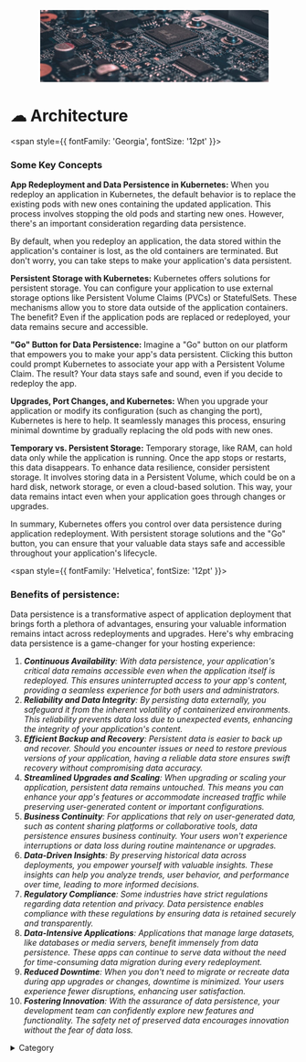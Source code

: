 
<p align="center">
  <img src="/img/ohh.jpg" alt="Alt Text" width="400"/>
</p>

# ☁ Architecture

<span style={{ fontFamily: 'Georgia', fontSize: '12pt' }}>

### Some Key Concepts

**App Redeployment and Data Persistence in Kubernetes:** When you redeploy an application in Kubernetes, the default behavior is to replace the existing pods with new ones containing the updated application. This process involves stopping the old pods and starting new ones. However, there's an important consideration regarding data persistence.

By default, when you redeploy an application, the data stored within the application's container is lost, as the old containers are terminated. But don't worry, you can take steps to make your application's data persistent.

**Persistent Storage with Kubernetes:** Kubernetes offers solutions for persistent storage. You can configure your application to use external storage options like Persistent Volume Claims (PVCs) or StatefulSets. These mechanisms allow you to store data outside of the application containers. The benefit? Even if the application pods are replaced or redeployed, your data remains secure and accessible.

**"Go" Button for Data Persistence:** Imagine a "Go" button on our platform that empowers you to make your app's data persistent. Clicking this button could prompt Kubernetes to associate your app with a Persistent Volume Claim. The result? Your data stays safe and sound, even if you decide to redeploy the app.

**Upgrades, Port Changes, and Kubernetes:** When you upgrade your application or modify its configuration (such as changing the port), Kubernetes is here to help. It seamlessly manages this process, ensuring minimal downtime by gradually replacing the old pods with new ones.

**Temporary vs. Persistent Storage:** Temporary storage, like RAM, can hold data only while the application is running. Once the app stops or restarts, this data disappears. To enhance data resilience, consider persistent storage. It involves storing data in a Persistent Volume, which could be on a hard disk, network storage, or even a cloud-based solution. This way, your data remains intact even when your application goes through changes or upgrades.

In summary, Kubernetes offers you control over data persistence during application redeployment. With persistent storage solutions and the "Go" button, you can ensure that your valuable data stays safe and accessible throughout your application's lifecycle.

</span>


<span style={{ fontFamily: 'Helvetica', fontSize: '12pt' }}>

### Benefits of persistence:

Data persistence is a transformative aspect of application deployment that brings forth a plethora of advantages, ensuring your valuable information remains intact across redeployments and upgrades. Here's why embracing data persistence is a game-changer for your hosting experience:

1. _**Continuous Availability**: With data persistence, your application's critical data remains accessible even when the application itself is redeployed. This ensures uninterrupted access to your app's content, providing a seamless experience for both users and administrators._
2. _**Reliability and Data Integrity**: By persisting data externally, you safeguard it from the inherent volatility of containerized environments. This reliability prevents data loss due to unexpected events, enhancing the integrity of your application's content._
3. _**Efficient Backup and Recovery**: Persistent data is easier to back up and recover. Should you encounter issues or need to restore previous versions of your application, having a reliable data store ensures swift recovery without compromising data accuracy._
4. _**Streamlined Upgrades and Scaling**: When upgrading or scaling your application, persistent data remains untouched. This means you can enhance your app's features or accommodate increased traffic while preserving user-generated content or important configurations._
5. _**Business Continuity**: For applications that rely on user-generated data, such as content sharing platforms or collaborative tools, data persistence ensures business continuity. Your users won't experience interruptions or data loss during routine maintenance or upgrades._
6. _**Data-Driven Insights**: By preserving historical data across deployments, you empower yourself with valuable insights. These insights can help you analyze trends, user behavior, and performance over time, leading to more informed decisions._
7. _**Regulatory Compliance**: Some industries have strict regulations regarding data retention and privacy. Data persistence enables compliance with these regulations by ensuring data is retained securely and transparently._
8. _**Data-Intensive Applications**: Applications that manage large datasets, like databases or media servers, benefit immensely from data persistence. These apps can continue to serve data without the need for time-consuming data migration during every redeployment._
9. _**Reduced Downtime**: When you don't need to migrate or recreate data during app upgrades or changes, downtime is minimized. Your users experience fewer disruptions, enhancing user satisfaction._
10. _**Fostering Innovation**: With the assurance of data persistence, your development team can confidently explore new features and functionality. The safety net of preserved data encourages innovation without the fear of data loss._

<details>

<summary>Category</summary>

Kubernetes, cloud computing, DevOps, cloud services, hosting platform, container orchestration, cloud infrastructure, cloud deployment, cloud management, cloud technology, cloud solutions&#x20;

</details>

</span>


